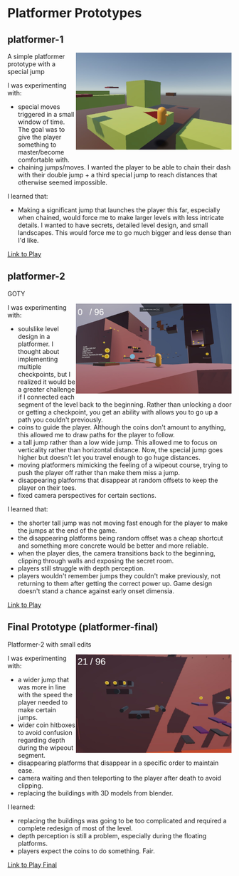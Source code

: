# Platformer Prototypes

## platformer-1

<img src="./images/platformer1.jpg" alt="B" align="right" width="350">


A simple platformer prototype with a special jump

I was experimenting with:
- special moves triggered in a small window of time. The goal was to give the player something to master/become comfortable with.
- chaining jumps/moves. I wanted the player to be able to chain their dash with their double jump + a third special jump to reach distances that otherwise seemed impossible.

I learned that:
- Making a significant jump that launches the player this far, especially when chained, would force me to make larger levels with less intricate details. I wanted to have secrets, detailed level design, and small landscapes. This would force me to go much bigger and less dense than I'd like.

[Link to Play](https://egetaktak1212.github.io/game-dev-spring2025/builds/platformer-1/)

## platformer-2
GOTY

<img src="./images/platformer2.jpg" alt="" align="right" width="350">

I was experimenting with:
- soulslike level design in a platformer. I thought about implementing multiple checkpoints, but I realized it would be a greater challenge if I connected each segment of the level back to the beginning. Rather than unlocking a door or getting a checkpoint, you get an ability with allows you to go up a path you couldn't previously.
- coins to guide the player. Although the coins don't amount to anything, this allowed me to draw paths for the player to follow.
- a tall jump rather than a low wide jump. This allowed me to focus on verticality rather than horizontal distance. Now, the special jump goes higher but doesn't let you travel enough to go huge distances.
- moving platformers mimicking the feeling of a wipeout course, trying to push the player off rather than make them miss a jump.
- disappearing platforms that disappear at random offsets to keep the player on their toes.
- fixed camera perspectives for certain sections.

I learned that:
- the shorter tall jump was not moving fast enough for the player to make the jumps at the end of the game.
- the disappearing platforms being random offset was a cheap shortcut and something more concrete would be better and more reliable.
- when the player dies, the camera transitions back to the beginning, clipping through walls and exposing the secret room.
- players still struggle with depth perception.
- players wouldn't remember jumps they couldn't make previously, not returning to them after getting the correct power up. Game design doesn't stand a chance against early onset dimensia.

[Link to Play](https://egetaktak1212.github.io/game-dev-spring2025/builds/platformer-2/)

## Final Prototype (platformer-final)

Platformer-2 with small edits

<img src="./images/platformer3.jpg" alt="B" align="right" width="350">

I was experimenting with:
- a wider jump that was more in line with the speed the player needed to make certain jumps.
- wider coin hitboxes to avoid confusion regarding depth during the wipeout segment.
- disappearing platforms that disappear in a specific order to maintain ease.
- camera waiting and then teleporting to the player after death to avoid clipping.
- replacing the buildings with 3D models from blender.

I learned:
- replacing the buildings was going to be too complicated and required a complete redesign of most of the level.
- depth perception is still a problem, especially during the floating platforms.
- players expect the coins to do something. Fair.

[Link to Play Final](https://egetaktak1212.github.io/game-dev-spring2025/builds/platformer-final/)


